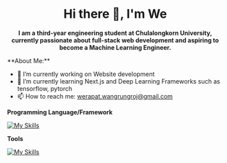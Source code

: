 <h1 align = "center">Hi there 👋, I'm We</h1>
<p align = "center"><b>
  I am a third-year engineering student at Chulalongkorn University, currently passionate about full-stack web development and aspiring to become a Machine Learning Engineer.
</b></p>
**About Me:**

- 🔭 I’m currently working on Website development
- 🌱 I’m currently learning Next.js and Deep Learning Frameworks such as tensorflow, pytorch
- 📫 How to reach me: [werapat.wangrungroj@gmail.com](werapat.wangrungroj@gmail.com)

**Programming Language/Framework**

[![My Skills](https://skills.thijs.gg/icons?i=py,java,cpp,js,ts,tailwind,react,postgres,mongodb,firebase,pytorch)](https://github.com/hellp002)

**Tools**

[![My Skills](https://skills.thijs.gg/icons?i=vscode,eclipse,git,github)](https://github.com/hellp002)

